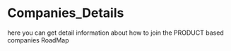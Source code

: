 # Companies_Details
here you can get detail information about how to join the PRODUCT based companies RoadMap 

